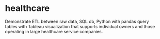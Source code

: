 # healthcare
Demonstrate ETL between raw data, SQL db, Python with pandas query tables with Tableau visualization that supports individual owners and those operating in large healthcare service companies.
